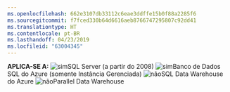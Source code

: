 ```yaml
---
ms.openlocfilehash: 662e3107db33112c6eae3ddffe15b0f88a2285f6
ms.sourcegitcommit: f7fced330b64d6616aeb8766747295807c92dd41
ms.translationtype: HT
ms.contentlocale: pt-BR
ms.lasthandoff: 04/23/2019
ms.locfileid: "63004345"
---
```

<Token>**APLICA-SE A:** ![sim](media/yes.png)SQL Server (a partir do 2008) ![sim](media/yes.png)Banco de Dados SQL do Azure (somente Instância Gerenciada) ![não](media/no.png)SQL Data Warehouse do Azure ![não](media/no.png)Parallel Data Warehouse </Token>


